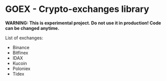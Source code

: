 # GOEX - Crypto-exchanges library

**WARNING: This is experimental project. Do not use it in production! Code can be changed anytime.**

List of exchanges:

* Binance
* Bitfinex
* IDAX
* Kucoin
* Poloniex
* Tidex